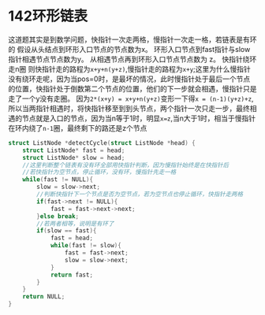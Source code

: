 # 142环形链表
这道题其实是到数学问题，快指针一次走两格，慢指针一次走一格，若链表是有环的
假设从头结点到环形入口节点的节点数为x。
环形入口节点到fast指针与slow指针相遇节点节点数为y。
从相遇节点再到环形入口节点节点数为 z。
快指针绕环走n圈
则快指针走的路程为`x+y+n(y+z)`,慢指针走的路程为`x+y`;这里为什么慢指针没有绕环走呢，因为当pos=0时，是最坏的情况，此时慢指针处于最后一个节点的位置，快指针处于倒数第二个节点的位置，他们的下一步就会相遇，慢指针只是走了一个y没有走圈。
因为`2*(x+y) = x+y+n(y+z)`变形一下得`x = (n-1)(y+z)+z`,所以当两指针相遇时，将快指针移至到到头节点，两个指针一次只走一步，最终相遇的节点就是入口的节点，因为当n等于1时，明显`x=z`,当n大于1时，相当于慢指针在环内绕了`n-1`圈，最终剩下的路还是z个节点
```c
struct ListNode *detectCycle(struct ListNode *head) {
    struct ListNode* fast = head;
    struct ListNode* slow = head;
    //这里判断整个链表有没有环全部用快指针判断，因为慢指针始终是在快指针后
    //若快指针为空节点，停止循环，没有环，慢指针先走一格
    while(fast != NULL){
        slow = slow->next;
        //判断快指针下一个节点是否为空节点，若为空节点也停止循环，快指针走两格
        if(fast->next != NULL){
            fast = fast->next->next;
        }else break;
        //若两者相等，说明是有环了
        if(slow == fast){
            fast = head;
            while(fast != slow){
                fast = fast->next;
                slow = slow->next;
            }
            return fast;
        }
    }
    return NULL;
}
```